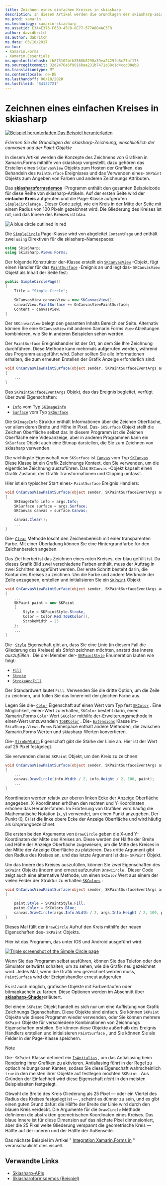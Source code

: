 ```yaml
---
title: Zeichnen eines einfachen Kreises in skiasharp
description: In diesem Artikel werden die Grundlagen der skiasharp-Zeichnung erläutert, einschließlich der canvasen und der Paint-Objekte in Xamarin.Forms Anwendungen, und es wird ein Beispielcode veranschaulicht.
ms.prod: xamarin
ms.technology: xamarin-skiasharp
ms.assetid: E3A4E373-F65D-45C8-8E77-577A804AC3F8
author: davidbritch
ms.author: dabritch
ms.date: 03/10/2017
no-loc:
- Xamarin.Forms
- Xamarin.Essentials
ms.openlocfilehash: fb873102bfb8568b8298a39ea2429fb6c27af175
ms.sourcegitcommit: 32d2476a5f9016baa231b7471c88c1d4ccc08eb8
ms.translationtype: MT
ms.contentlocale: de-DE
ms.lasthandoff: 06/18/2020
ms.locfileid: "84137721"
---
```

# <a name="drawing-a-simple-circle-in-skiasharp"></a>Zeichnen eines einfachen Kreises in skiasharp

[![Beispiel herunterladen](~/media/shared/download.png) Das Beispiel herunterladen](https://docs.microsoft.com/samples/xamarin/xamarin-forms-samples/skiasharpforms-demos)

_Erlernen Sie die Grundlagen der skiasharp-Zeichnung, einschließlich der canvasen und der Paint-Objekte_

In diesem Artikel werden die Konzepte des Zeichnens von Grafiken in Xamarin.Forms mithilfe von skiasharp vorgestellt. dazu gehören das Erstellen eines `SKCanvasView` Objekts zum Hosten der Grafiken, das Behandeln des `PaintSurface` Ereignisses und das Verwenden eines- `SKPaint` Objekts zum Angeben von Farben und anderen Zeichnungs Attributen.

Das [**skiasharpformsdemos**](https://docs.microsoft.com/samples/xamarin/xamarin-forms-samples/skiasharpforms-demos) -Programm enthält den gesamten Beispielcode für diese Reihe von skiasharp-Artikeln. Auf der ersten Seite wird der **einfache Kreis** aufgerufen und die Page-Klasse aufgerufen [`SimpleCirclePage`](https://github.com/xamarin/xamarin-forms-samples/blob/master/SkiaSharpForms/Demos/Demos/SkiaSharpFormsDemos/Basics/SimpleCirclePage.cs) . Dieser Code zeigt, wie ein Kreis in der Mitte der Seite mit einem Radius von 100 Pixeln gezeichnet wird. Die Gliederung des Kreises ist rot, und das Innere des Kreises ist blau.

![](circle-images/circleexample.png "A blue circle outlined in red")

Die [`SimpleCircle`](https://github.com/xamarin/xamarin-forms-samples/blob/master/SkiaSharpForms/Demos/Demos/SkiaSharpFormsDemos/Basics/SimpleCirclePage.cs) Page-Klasse wird von abgeleitet `ContentPage` und enthält zwei `using` Direktiven für die skiasharp-Namespaces:

```csharp
using SkiaSharp;
using SkiaSharp.Views.Forms;
```

Der folgende Konstruktor der-Klasse erstellt ein [`SKCanvasView`](xref:SkiaSharp.Views.Forms.SKCanvasView) -Objekt, fügt einen Handler für das [`PaintSurface`](xref:SkiaSharp.Views.Forms.SKCanvasView.PaintSurface) -Ereignis an und legt das- `SKCanvasView` Objekt als Inhalt der Seite fest:

```csharp
public SimpleCirclePage()
{
    Title = "Simple Circle";

    SKCanvasView canvasView = new SKCanvasView();
    canvasView.PaintSurface += OnCanvasViewPaintSurface;
    Content = canvasView;
}
```

Der `SKCanvasView` belegt den gesamten Inhalts Bereich der Seite. Alternativ können Sie eine `SKCanvasView` mit anderen Xamarin.Forms `View` Ableitungen kombinieren, wie Sie in anderen Beispielen sehen werden.

Der `PaintSurface` Ereignishandler ist der Ort, an dem Sie Ihre Zeichnung durchführen. Diese Methode kann mehrmals aufgerufen werden, während das Programm ausgeführt wird. Daher sollten Sie alle Informationen erhalten, die zum erneuten Erstellen der Grafik Anzeige erforderlich sind:

```csharp
void OnCanvasViewPaintSurface(object sender, SKPaintSurfaceEventArgs args)
{
    ...
}

```

Das [`SKPaintSurfaceEventArgs`](xref:SkiaSharp.Views.Forms.SKPaintSurfaceEventArgs) Objekt, das das Ereignis begleitet, verfügt über zwei Eigenschaften:

- [`Info`](xref:SkiaSharp.Views.Forms.SKPaintSurfaceEventArgs.Info) vom Typ [`SKImageInfo`](xref:SkiaSharp.SKImageInfo)
- [`Surface`](xref:SkiaSharp.Views.Forms.SKPaintSurfaceEventArgs.Surface) vom Typ [`SKSurface`](xref:SkiaSharp.SKSurface)

Die `SKImageInfo` Struktur enthält Informationen über die Zeichen Oberfläche, vor allem deren Breite und Höhe in Pixel. Das- `SKSurface` Objekt stellt die Zeichen Oberfläche selbst dar. In diesem Programm ist die Zeichen Oberfläche eine Videoanzeige, aber in anderen Programmen kann ein `SKSurface` Objekt auch eine Bitmap darstellen, die Sie zum Zeichnen von skiasharp verwenden.

Die wichtigste Eigenschaft von `SKSurface` ist [`Canvas`](xref:SkiaSharp.SKSurface.Canvas) vom Typ [`SKCanvas`](xref:SkiaSharp.SKCanvas) . Diese Klasse ist ein Grafik Zeichnungs Kontext, den Sie verwenden, um die eigentliche Zeichnung auszuführen. Das `SKCanvas` -Objekt kapselt einen Grafik Zustand, der Grafik Transformationen und Clipping umfasst.

Hier ist ein typischer Start eines- `PaintSurface` Ereignis Handlers:

```csharp
void OnCanvasViewPaintSurface(object sender, SKPaintSurfaceEventArgs args)
{
    SKImageInfo info = args.Info;
    SKSurface surface = args.Surface;
    SKCanvas canvas = surface.Canvas;

    canvas.Clear();
    ...
}

```

Die- [`Clear`](xref:SkiaSharp.SKCanvas.Clear) Methode löscht den Zeichenbereich mit einer transparenten Farbe. Mit einer Überladung können Sie eine Hintergrundfarbe für den Zeichenbereich angeben.

Das Ziel hierbei ist das Zeichnen eines roten Kreises, der blau gefüllt ist. Da dieses Grafik Bild zwei verschiedene Farben enthält, muss der Auftrag in zwei Schritten ausgeführt werden. Der erste Schritt besteht darin, die Kontur des Kreises zu zeichnen. Um die Farbe und andere Merkmale der Zeile anzugeben, erstellen und initialisieren Sie ein [`SKPaint`](xref:SkiaSharp.SKPaint) Objekt:

```csharp
void OnCanvasViewPaintSurface(object sender, SKPaintSurfaceEventArgs args)
{
    ...
    SKPaint paint = new SKPaint
    {
        Style = SKPaintStyle.Stroke,
        Color = Color.Red.ToSKColor(),
        StrokeWidth = 25
    };
    ...
}
```

Die- [`Style`](xref:SkiaSharp.SKPaint.Style) Eigenschaft gibt an, dass Sie eine Linie (in diesem Fall die Gliederung des Kreises) als *Strich* zeichnen möchten, anstatt das innere *auszufüllen* . Die drei Member der- [`SKPaintStyle`](xref:SkiaSharp.SKPaintStyle) Enumeration lauten wie folgt:

- [`Fill`](xref:SkiaSharp.SKPaintStyle.Fill)
- [`Stroke`](xref:SkiaSharp.SKPaintStyle.Stroke)
- [`StrokeAndFill`](xref:SkiaSharp.SKPaintStyle.StrokeAndFill)

Der Standardwert lautet `Fill`. Verwenden Sie die dritte Option, um die Zeile zu zeichnen, und füllen Sie das Innere mit der gleichen Farbe aus.

Legen Sie die- [`Color`](xref:SkiaSharp.SKPaint.Color) Eigenschaft auf einen Wert vom Typ fest [`SKColor`](xref:SkiaSharp.SKColor) . Eine Möglichkeit, einen-Wert zu erhalten, `SKColor` besteht darin, einen Xamarin.Forms `Color` Wert `SKColor` mithilfe der-Erweiterungsmethode in einen-Wert umzuwandeln [`ToSKColor`](xref:SkiaSharp.Views.Forms.Extensions.ToSKColor*) . Die- [`Extensions`](xref:SkiaSharp.Views.Forms.Extensions) Klasse im- `SkiaSharp.Views.Forms` Namespace enthält andere Methoden, die zwischen Xamarin.Forms Werten und skiasharp-Werten konvertieren.

Die- [`StrokeWidth`](xref:SkiaSharp.SKPaint.StrokeWidth) Eigenschaft gibt die Stärke der Linie an. Hier ist der Wert auf 25 Pixel festgelegt.

Sie verwenden dieses `SKPaint` Objekt, um den Kreis zu zeichnen:

```csharp
void OnCanvasViewPaintSurface(object sender, SKPaintSurfaceEventArgs args)
{
    ...
    canvas.DrawCircle(info.Width / 2, info.Height / 2, 100, paint);
    ...
}
```

Koordinaten werden relativ zur oberen linken Ecke der Anzeige Oberfläche angegeben. X-Koordinaten erhöhen den rechten und Y-Koordinaten erhöhen das Herunterfahren. Im Erörterung von Grafiken wird häufig die Mathematische Notation (x, y) verwendet, um einen Punkt anzugeben. Der Punkt (0, 0) ist die linke obere Ecke der Anzeige Oberfläche und wird häufig als *Ursprung*bezeichnet.

Die ersten beiden Argumente von `DrawCircle` geben die X-und Y-Koordinaten der Mitte des Kreises an. Diese werden der Hälfte der Breite und Höhe der Anzeige Oberfläche zugewiesen, um die Mitte des Kreises in der Mitte der Anzeige Oberfläche zu platzieren. Das dritte Argument gibt den Radius des Kreises an, und das letzte Argument ist das- `SKPaint` Objekt.

Um das Innere des Kreises auszufüllen, können Sie zwei Eigenschaften des `SKPaint` Objekts ändern und erneut aufzurufen `DrawCircle` . Dieser Code zeigt auch eine alternative Methode, um einen `SKColor` Wert aus einem der vielen Felder der Struktur zu erhalten [`SKColors`](xref:SkiaSharp.SKColors) :

```csharp
void OnCanvasViewPaintSurface(object sender, SKPaintSurfaceEventArgs args)
{
    ...
    paint.Style = SKPaintStyle.Fill;
    paint.Color = SKColors.Blue;
    canvas.DrawCircle(args.Info.Width / 2, args.Info.Height / 2, 100, paint);
}
```

Dieses Mal füllt der `DrawCircle` Aufruf den Kreis mithilfe der neuen Eigenschaften des- `SKPaint` Objekts.

Hier ist das Programm, das unter IOS und Android ausgeführt wird:

[![](circle-images/simplecircle-small.png "Triple screenshot of the Simple Circle page")](circle-images/simplecircle-large.png#lightbox "Triple screenshot of the Simple Circle page")

Wenn Sie das Programm selbst ausführen, können Sie das Telefon oder den Simulator seitwärts schalten, um zu sehen, wie die Grafik neu gezeichnet wird. Jedes Mal, wenn die Grafik neu gezeichnet werden muss, `PaintSurface` wird der Ereignishandler erneut aufgerufen.

Es ist auch möglich, grafische Objekte mit Farbverläufen oder bitmapkacheln zu färben. Diese Optionen werden im Abschnitt über [**skiasharp-Shader**](../effects/shaders/index.md)erläutert.

Bei einem `SKPaint` Objekt handelt es sich nur um eine Auflistung von Grafik Zeichnungs Eigenschaften. Diese Objekte sind einfach. Sie können `SKPaint` Objekte wie dieses Programm wieder verwenden, oder Sie können mehrere `SKPaint` Objekte für verschiedene Kombinationen von Zeichnungs Eigenschaften erstellen. Sie können diese Objekte außerhalb des Ereignis Handlers erstellen und initialisieren `PaintSurface` , und Sie können Sie als Felder in der Page-Klasse speichern.

> [!NOTE]
> Die- `SKPaint` Klasse definiert ein [`IsAntialias`](xref:SkiaSharp.SKPaint.IsAntialias) , um das Antialiasing beim Rendering Ihrer Grafiken zu aktivieren. Antialiasing führt in der Regel zu optisch reibungslosen Kanten, sodass Sie diese Eigenschaft wahrscheinlich `true` in den meisten ihrer Objekte auf festlegen möchten `SKPaint` . Aus Gründen der Einfachheit wird diese Eigenschaft _nicht_ in den meisten Beispielseiten festgelegt.

Obwohl die Breite des Kreis Gliederung als 25 Pixel &mdash; oder ein Viertel des Radius des Kreises festgelegt ist &mdash; , scheint es dünner zu sein, und es gibt einen guten Grund dafür: die Hälfte der Breite der Linie wird durch den blauen Kreis verdeckt. Die Argumente für die `DrawCircle` Methode definieren die abstrakten geometrischen Koordinaten eines Kreises. Das blaue Innere ist für diese Dimension auf das nächste Pixel dimensioniert, aber die 25 Pixel weite Gliederung verspannt die geometrische Kreis &mdash; Hälfte auf der inneren und der Hälfte der Außenseite.

Das nächste Beispiel im Artikel " [Integration Xamarin.Forms in](~/xamarin-forms/user-interface/graphics/skiasharp/basics/integration.md) " veranschaulicht dies visuell.

## <a name="related-links"></a>Verwandte Links

- [Skiasharp-APIs](https://docs.microsoft.com/dotnet/api/skiasharp)
- [Skiasharpformsdemos (Beispiel)](https://docs.microsoft.com/samples/xamarin/xamarin-forms-samples/skiasharpforms-demos)

